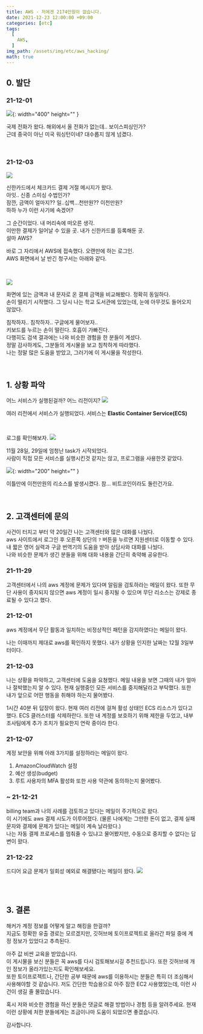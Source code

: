 ```yaml
---
title: AWS - 저에겐 2174만원이 없습니다.
date: 2021-12-23 12:00:00 +09:00
categories: [etc]
tags:
  [
    AWS,
  ]
img_path: /assets/img/etc/aws_hacking/
math: true
---
```


## 0. 발단

### 21-12-01

![](1.jpeg){: width="400" height="" }

국제 전화가 왔다.
해외에서 올 전화가 없는데.. 보이스피싱인가?<br>
근데 중국이 아닌 미국 워싱턴이네?
대수롭지 않게 넘겼다.

<br>

### 21-12-03

![](2.jpeg)

신한카드에서 체크카드 결제 거절 메시지가 왔다.<br>
아잇.. 신종 스미싱 수법인가?<br>
잠깐, 금액이 얼마지?? 일..십백...천만원?? 이천만원?<br>
하하 누가 이런 사기에 속겠어?

그 순간이었다. 내 머리속에 떠오른 생각.<br>
이만한 결제가 일어날 수 있을 곳. 내가 신한카드를 등록해둔 곳.<br>
설마 AWS?

바로 그 자리에서 AWS에 접속했다. 오랜만에 하는 로그인.<br>
AWS 화면에서 날 반긴 청구서는 아래와 같다.

<br>

![](3.png)

화면에 있는 금액과 내 문자로 온 결제 금액을 비교해봤다.
정확히 동일하다.<br>
손이 떨리기 시작했다.
그 당시 나는 학교 도서관에 있었는데, 눈에 아무것도 들어오지 않았다.

침착하자.. 침착하자.. 구글에게 물어보자..<br>
키보드를 누르는 손이 떨린다. 호흡이 가빠진다.<br>
다행히도 검색 결과에는 나와 비슷한 경험을 한 분들이 계셨다.<br>
정말 감사하게도, 그분들의 게시물을 보고 침착하게 따라했다.<br>
나는 정말 많은 도움을 받았고, 그러기에 이 게시물을 작성한다.

<br>

## 1. 상황 파악

어느 서비스가 실행된걸까? 어느 리전이지?
![](4.png)

여러 리전에서 서비스가 실행되었다. 서비스는 **Elastic Container Service(ECS)**

<br>

로그를 확인해보자.
![](5.png)

11월 28일, 29일에 엄청난 task가 시작되었다.<br>
사람이 직접 모든 서비스를 실행시킨것 같지는 않고, 프로그램을 사용한것 같았다.

![](6.png){: width="200" height="" }

이틀만에 이천만원의 리소스를 발생시켰다. 참... 비트코인이라도 돌린건가요.


<br>

## 2. 고객센터에 문의
사건이 터지고 부터 약 20일간 나는 고객센터와 많은 대화를 나눴다.<br>
aws 사이트에서 로그인 후 오른쪽 상단의 `?` 버튼을 누르면 지원센터로 이동할 수 있다.<br>
내 짧은 영어 실력과 구글 번역기의 도움을 받아 상담사와 대화를 나눴다.<br>
나와 비슷한 문제가 생긴 분들을 위해 대화 내용을 간단히 축약해 공유한다.

### 21-11-29
고객센터에서 나의 aws 계정에 문제가 있다며 알림을 검토하라는 메일이 왔다. 또한 무단 사용이 중지되지 않으면 aws 계정이 일시 중지될 수 있으며 무단 리소스는 강제로 종료될 수 있다고 했다.

### 21-12-01
aws 계정에서 무단 활동과 일치하는 비정상적인 패턴을 감지하였다는 메일이 왔다.

나는 이때까지 제대로 aws를 확인하지 못했다.
내가 상황을 인지한 날짜는 12월 3일부터이다.

### 21-12-03
나는 상황을 파악하고, 고객센터에 도움을 요쳥했다. 메일 내용을 보면 그때의 내가 얼마나 절박했는지 알 수 있다. 현재 실행중인 모든 서비스를 중지해달라고 부탁했다. 또한 내가 앞으로 어떤 행동을 취해야 하는지 물어봤다.

1시간 40분 뒤 답장이 왔다.
현재 여러 리전에 걸쳐 활성 상태인 ECS 리소스가 있다고 했다. ECS 클러스터를 삭제하란다.
또한 내 계정를 보호하기 위해 제한을 두었고, 내부 조사팀에게 추가 조치가 필요한지 연락 중이라 한다.
<br>

### 21-12-07
계정 보안을 위해 아래 3가지를 설정하라는 메일이 왔다.
1. AmazonCloudWatch 설정
2. 예산 생성(budget)
3. 루트 사용자의 MFA 활성화
또한 사용 약관에 동의하는지 물어봤다.

### ~ 21-12-21
billing team과 나의 사례를 검토하고 있다는 메일이 주기적으로 왔다.<br>
이 시기에도 aws 결제 시도가 이루어졌다. (물론 나에게는 그만한 돈이 없고, 결제 실패 문자와 결제에 문제가 있다는 메일이 계속 날라왔다.)<br>
나는 자동 결제 프로세스를 멈춰줄 수 있냐고 물어봤지만, 수동으로 중지할 수 없다는 답변이 왔다.


### 21-12-22
드디어 요금 문제가 일회성 예외로 해결됐다는 메일이 왔다.
![](7.png)

<br><br>

## 3. 결론
해커가 계정 정보를 어떻게 알고 해킹을 한걸까?<br>
지금도 정확한 유출 경로는 모르겠지만, 깃허브에 토이프로젝트로 올라간 파일 중에 계정 정보가 있었다고 추측된다.

아주 값 비싼 교육을 받았습니다.<br>
이 게시물을 보신 분들은 꼭 aws를 다시 검토해보시길 추천드립니다. 또한 깃허브에 개인 정보가 올라가있는지도 확인해보세요.<br>
또한 토이프로젝트나, 간단한 공부 때문에 aws를 이용하시는 분들은 특히 더 조심해서 사용해야할 것 같습니다. 저도 간단한 학습용으로 아주 잠깐 EC2 사용했었는데, 이런 사건이 생길 줄 몰랐습니다.

혹시 저와 비슷한 경험을 하신 분들은 댓글로 해결 방법이나 경험 등을 알려주세요. 현재 이런 상황에 처한 분들에게는 조금이나마 도움이 되었으면 좋겠습니다.

감사합니다.